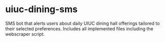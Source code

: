 # uiuc-dining-sms
SMS bot that alerts users about daily UIUC dining hall offerings tailored to their selected preferences. Includes all implemented files including the webscraper script.
